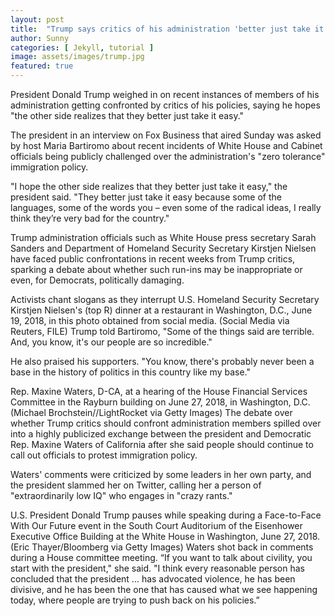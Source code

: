 ```yaml
---
layout: post
title:  "Trump says critics of his administration 'better just take it easy' with language, 'radical ideas'"
author: Sunny
categories: [ Jekyll, tutorial ]
image: assets/images/trump.jpg
featured: true
---
```

President Donald Trump weighed in on recent instances of members of his administration getting confronted by critics of his policies, saying he hopes "the other side realizes that they better just take it easy."

The president in an interview on Fox Business that aired Sunday was asked by host Maria Bartiromo about recent incidents of White House and Cabinet officials being publicly challenged over the administration's "zero tolerance" immigration policy.

"I hope the other side realizes that they better just take it easy," the president said. "They better just take it easy because some of the languages, some of the words you – even some of the radical ideas, I really think they’re very bad for the country."

Trump administration officials such as White House press secretary Sarah Sanders and Department of Homeland Security Secretary Kirstjen Nielsen have faced public confrontations in recent weeks from Trump critics, sparking a debate about whether such run-ins may be inappropriate or even, for Democrats, politically damaging.

Activists chant slogans as they interrupt U.S. Homeland Security Secretary Kirstjen Nielsen's (top R) dinner at a restaurant in Washington, D.C., June 19, 2018, in this photo obtained from social media. (Social Media via Reuters, FILE)
Trump told Bartiromo, "Some of the things said are terrible. And, you know, it's our people are so incredible."

He also praised his supporters. "You know, there's probably never been a base in the history of politics in this country like my base."

Rep. Maxine Waters, D-CA, at a hearing of the House Financial Services Committee in the Rayburn building on June 27, 2018, in Washington, D.C. (Michael Brochstein//LightRocket via Getty Images)
The debate over whether Trump critics should confront administration members spilled over into a highly publicized exchange between the president and Democratic Rep. Maxine Waters of California after she said people should continue to call out officials to protest immigration policy.

Waters' comments were criticized by some leaders in her own party, and the president slammed her on Twitter, calling her a person of "extraordinarily low IQ" who engages in "crazy rants."

U.S. President Donald Trump pauses while speaking during a Face-to-Face With Our Future event in the South Court Auditorium of the Eisenhower Executive Office Building at the White House in Washington, June 27, 2018. (Eric Thayer/Bloomberg via Getty Images)
Waters shot back in comments during a House committee meeting. “If you want to talk about civility, you start with the president," she said. "I think every reasonable person has concluded that the president ... has advocated violence, he has been divisive, and he has been the one that has caused what we see happening today, where people are trying to push back on his policies.”

